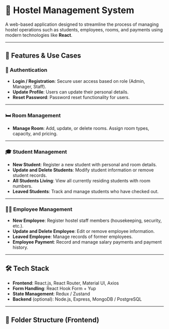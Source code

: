 # 🏨 Hostel Management System

A web-based application designed to streamline the process of managing hostel operations such as students, employees, rooms, and payments using modern technologies like **React**.

---

## 🚀 Features & Use Cases

### 🔐 Authentication
- **Login / Registration**: Secure user access based on role (Admin, Manager, Staff).
- **Update Profile**: Users can update their personal details.
- **Reset Password**: Password reset functionality for users.

---

### 🛏️ Room Management
- **Manage Room**: Add, update, or delete rooms. Assign room types, capacity, and pricing.

---

### 🎓 Student Management
- **New Student**: Register a new student with personal and room details.
- **Update and Delete Students**: Modify student information or remove student records.
- **All Students Living**: View all currently residing students with room numbers.
- **Leaved Students**: Track and manage students who have checked out.

---

### 👨‍💼 Employee Management
- **New Employee**: Register hostel staff members (housekeeping, security, etc.).
- **Update and Delete Employee**: Edit or remove employee information.
- **Leaved Employee**: Manage records of former employees.
- **Employee Payment**: Record and manage salary payments and payment history.

---

## 🛠️ Tech Stack

- **Frontend**: React.js, React Router, Material UI, Axios
- **Form Handling**: React Hook Form + Yup
- **State Management**: Redux / Zustand
- **Backend** (optional): Node.js, Express, MongoDB / PostgreSQL

---

## 📁 Folder Structure (Frontend)

